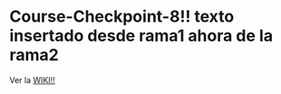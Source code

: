 # Course-Checkpoint-8!! texto insertado desde rama1 ahora de la rama2

Ver la [WIKI!!](https://github.com/SoniaHarry/Course-Checkpoint-8/wiki)

